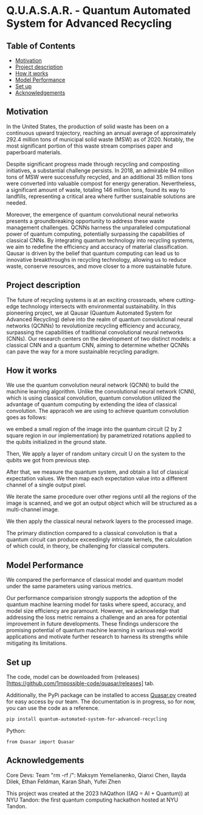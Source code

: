 # Q.U.A.S.A.R. - Quantum Automated System for Advanced Recycling

## Table of Contents

-   [Motivation](#Motivation)
-   [Project description](#Porject-description)
-   [How it works](#How-it-works)
-   [Model Performance](#Model-Performance)
-   [Set up](#Set-up)
-   [Acknowledgements](#Acknowledgements)

## Motivation

In the United States, the production of solid waste has been on a continuous upward trajectory, reaching an annual average of approximately 292.4 million tons of municipal solid waste (MSW) as of 2020. Notably, the most significant portion of this waste stream comprises paper and paperboard materials.

Despite significant progress made through recycling and composting initiatives, a substantial challenge persists. In 2018, an admirable 94 million tons of MSW were successfully recycled, and an additional 35 million tons were converted into valuable compost for energy generation. Nevertheless, a significant amount of waste, totaling 146 million tons, found its way to landfills, representing a critical area where further sustainable solutions are needed.

Moreover, the emergence of quantum convolutional neural networks presents a groundbreaking opportunity to address these waste management challenges. QCNNs harness the unparalleled computational power of quantum computing, potentially surpassing the capabilities of classical CNNs. By integrating quantum technology into recycling systems, we aim to redefine the efficiency and accuracy of material classification. Qausar is driven by the belief that quantum computing can lead us to innovative breakthroughs in recycling technology, allowing us to reduce waste, conserve resources, and move closer to a more sustainable future.

## Project description

The future of recycling systems is at an exciting crossroads, where cutting-edge technology intersects with environmental sustainability. In this pioneering project, we at Qausar (Quantum Automated System for Advanced Recycling) delve into the realm of quantum convolutional neural networks (QCNNs) to revolutionize recycling efficiency and accuracy, surpassing the capabilities of traditional convolutional neural networks (CNNs). Our research centers on the development of two distinct models: a classical CNN and a quantum CNN, aiming to determine whether QCNNs can pave the way for a more sustainable recycling paradigm.

## How it works

We use the quantum convolution neural network (QCNN) to build the machine learning algorithm. Unlike the convolutional neural network (CNN), which is using classical convolution, quantum convolution utilized the advantage of quantum computing by extending the idea of classical convolution. The appracoh we are using to achieve quantum convolution goes as follows:

we embed a small region of the image into the quantum circuit (2 by 2 square region in our implementation) by parametrized rotations applied to the qubits initialized in the ground state.

Then, We apply a layer of random unitary circuit U on the system to the qubits we got from previous step.

After that, we measure the quantum system, and obtain a list of classical expectation values. We then map each expectation value into a different channel of a single output pixel.

We iterate the same procedure over other regions until all the regions of the image is scanned, and we got an output object which will be structured as a multi-channel image.

We then apply the classical neural network layers to the processed image.

The primary distinction compared to a classical convolution is that a quantum circuit can produce exceedingly intricate kernels, the calculation of which could, in theory, be challenging for classical computers.

## Model Performance

We compared the performance of classical model and quantum model under the same parameters using various metrics.

Our performance comparision strongly supports the adoption of the quantum machine learning model for tasks where speed, accuracy, and model size efficiency are paramount. However, we acknowledge that addressing the loss metric remains a challenge and an area for potential improvement in future developments. These findings underscore the promising potential of quantum machine learning in various real-world applications and motivate further research to harness its strengths while mitigating its limitations.

## Set up

The code, model can be downloaded from (releases)[https://github.com/1mpossible-code/quasar/releases] tab.

Additionally, the PyPi package can be installed to access [Quasar.py](https://github.com/1mpossible-code/quasar/blob/5c6b9ff9319ddaac8e55c204b1a1543f66a62666/app/src/Quasar.py) created for easy access by our team.
The documentation is in progress, so for now, you can use the code as a reference.

```bash
pip install quantum-automated-system-for-advanced-recycling
```

Python:

```python3
from Quasar import Quasar
```

## Acknowledgements

Core Devs: Team "rm -rf /": Maksym Yemelianenko, Qianxi Chen, Ilayda Dilek, Ethan Feldman, Karan Shah, Yufei Zhen

This project was created at the 2023 hAQathon ((AQ = AI + Quantum)) at NYU Tandon: the first quantum computing hackathon hosted at NYU Tandon.
